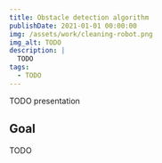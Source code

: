 ```yaml
---
title: Obstacle detection algorithm
publishDate: 2021-01-01 00:00:00
img: /assets/work/cleaning-robot.png
img_alt: TODO
description: |
  TODO
tags:
  - TODO
---
```


TODO presentation


## Goal

TODO
